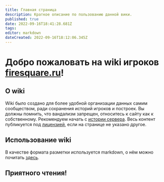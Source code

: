 ```yaml
---
title: Главная страница
description: Краткое описание по пользованию данной вики.
published: true
date: 2022-09-16T18:41:28.681Z
tags: 
editor: markdown
dateCreated: 2022-09-16T18:12:06.345Z
---
```


# Добро пожаловать на wiki игроков [firesquare.ru](http://firesquare.ru)!

## О wiki

Wiki было создано для более удобной организации данных самим сообществом, ради сохранения историй игроков и построек. Вы должны помнить, что вандализм запрещен, относитесь к сайту как к собственному. Рекомендуем начать с [истории сервера](/server/history). Весь контент публикуется под [лицензией](https://creativecommons.org/licenses/by-nc-sa/4.0/), если на странице не указано другое.

## Использование wiki

В качестве формата разметки используется markdown, о нём можно почитать [здесь](https://www.markdownguide.org/getting-started/).

## Приятного чтения!